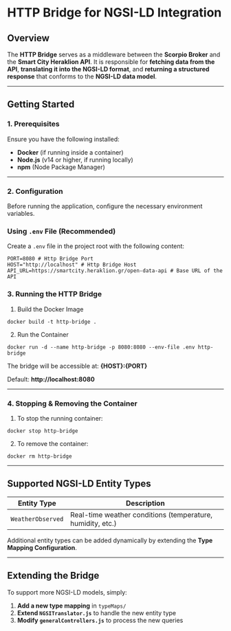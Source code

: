 # **HTTP Bridge for NGSI-LD Integration**

## **Overview**

The **HTTP Bridge** serves as a middleware between the **Scorpio Broker** and the **Smart City Heraklion API**. It is responsible for **fetching data from the API**, **translating it into the NGSI-LD format**, and **returning a structured response** that conforms to the **NGSI-LD data model**.

---

## **Getting Started**

### **1️. Prerequisites**
Ensure you have the following installed:
- **Docker** (if running inside a container)
- **Node.js** (v14 or higher, if running locally)
- **npm** (Node Package Manager)
---

### **2. Configuration**
Before running the application, configure the necessary environment variables.

### **Using `.env` File (Recommended)**
Create a `.env` file in the project root with the following content:

```
PORT=8080 # Http Bridge Port
HOST="http://localhost" # Http Bridge Host
API_URL=https://smartcity.heraklion.gr/open-data-api # Base URL of the API
```

### **3. Running the HTTP Bridge**
1. Build the Docker Image
```
docker build -t http-bridge .
```

2. Run the Container

```
docker run -d --name http-bridge -p 8080:8080 --env-file .env http-bridge
```

The bridge will be accessible at: **{HOST}:{PORT}**

Default: **http://localhost:8080**

---
### **4. Stopping & Removing the Container**

1. To stop the running container:
```
docker stop http-bridge
```

2. To remove the container:
```
docker rm http-bridge
```

---

## **Supported NGSI-LD Entity Types**
| **Entity Type**      | **Description**                                        |
|----------------------|--------------------------------------------------------|
| `WeatherObserved`    | Real-time weather conditions (temperature, humidity, etc.) |

Additional entity types can be added dynamically by extending the **Type Mapping Configuration**.

---

## **Extending the Bridge**
To support more NGSI-LD models, simply:
1. **Add a new type mapping** in `typeMaps/`
2. **Extend `NGSITranslator.js`** to handle the new entity type
3. **Modify `generalControllers.js`** to process the new queries